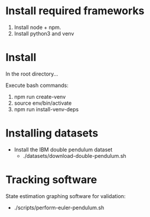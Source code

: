 # Install required frameworks
1. Install node + npm.
2. Install python3 and venv

# Install
In the root directory... 

Execute bash commands:
1. npm run create-venv
2. source env/bin/activate
3. npm run install-venv-deps

# Installing datasets

- Install the IBM double pendulum dataset
  - ./datasets/download-double-pendulum.sh

# Tracking software

State estimation graphing software for validation: 
- ./scripts/perform-euler-pendulum.sh